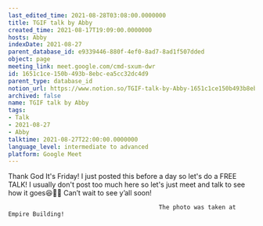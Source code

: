 ```yaml
---
last_edited_time: 2021-08-28T03:08:00.0000000
title: TGIF talk by Abby
created_time: 2021-08-17T19:09:00.0000000
hosts: Abby
indexDate: 2021-08-27
parent_database_id: e9339446-880f-4ef0-8ad7-8ad1f507dded
object: page
meeting_link: meet.google.com/cmd-sxum-dwr
id: 1651c1ce-150b-493b-8ebc-ea5cc32dc4d9
parent_type: database_id
notion_url: https://www.notion.so/TGIF-talk-by-Abby-1651c1ce150b493b8ebcea5cc32dc4d9
archived: false
name: TGIF talk by Abby
tags:
- Talk
- 2021-08-27
- Abby
talktime: 2021-08-27T22:00:00.0000000
language_level: intermediate to advanced
platform: Google Meet
---
```




Thank God It's Friday! I just posted this before a day so let's do a FREE TALK!
I usually don't post too much here so let's just meet and talk to see how it goes😆👍🏻
Can’t wait to see y’all soon!



                                               The photo was taken at Empire Building!











